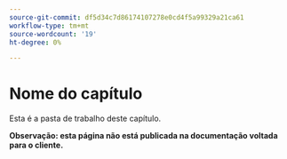 ```yaml
---
source-git-commit: df5d34c7d86174107278e0cd4f5a99329a21ca61
workflow-type: tm+mt
source-wordcount: '19'
ht-degree: 0%

---
```

# Nome do capítulo

Esta é a pasta de trabalho deste capítulo.

**Observação: esta página não está publicada na documentação voltada para o cliente.**
